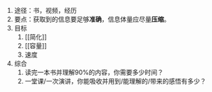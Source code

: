 1. 途径：书，视频，经历
2. 要点：获取到的信息要足够**准确**，信息体量应尽量**压缩**。
3. 目标
	1. [[简化]]
	2. [[容量]]
	3. 速度
4. 综合
	1. 读完一本书并理解90%的内容，你需要多少时间？
	2. 一堂课/一次演讲，你能吸收并用到/能理解的/带来的感悟有多少？